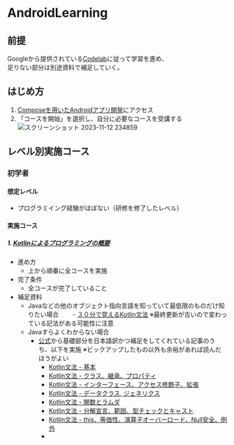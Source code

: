 # AndroidLearning
## 前提
Googleから提供されている[Codelab](https://developer.android.com/courses/android-basics-compose/course?authuser=1&hl=ja)に従って学習を進め、  
足りない部分は別途資料で補足していく。

## はじめ方
1. [Composeを用いたAndroidアプリ開発](https://developer.android.com/courses/android-basics-compose/course?authuser=1&hl=ja)にアクセス
2. 「コースを開始」を選択し、自分に必要なコースを受講する
![スクリーンショット 2023-11-12 234859](https://github.com/nyanc0/AndroidLearning/assets/38107667/b1d84f49-7c6d-413a-ba70-50a36340dff4)

## レベル別実施コース
### 初学者
#### 想定レベル
- プログラミイング経験がほぼない（研修を修了したレベル）

#### 実施コース
##### 1. [Kotlinによるプログラミングの概要](https://developer.android.com/courses/pathways/android-basics-compose-unit-1-pathway-1?hl=ja&authuser=1#codelab-https://developer.android.com/codelabs/basic-android-kotlin-compose-functions)
- 進め方
  - 上から順番に全コースを実施
- 完了条件
  - 全コースが完了していること
- 補足資料
  - Javaなどの他のオブジェクト指向言語を知っていて最低限のものだけ知りたい場合
  　　- [３０分で覚えるKotlin文法](https://qiita.com/k5n/items/cc0377b75d8537ef8a85) ※最終更新が古いので変わっている記法がある可能性に注意
  - Javaすらよくわからない場合
      - [公式](https://kotlinlang.org/docs/home.html)から基礎部分を日本語訳かつ補足をしてくれている記事のうち、以下を実施 ※ピックアップしたもの以外も余裕があれば読んだほうがよい
          - [Kotlin文法 - 基本](https://qiita.com/k5n/items/acfaff8b56faf57971f7)
          - [Kotlin文法 - クラス、継承、プロパティ](https://qiita.com/k5n/items/35e76d79ee9de4effb89)
          - [Kotlin文法 - インターフェース、アクセス修飾子、拡張](https://qiita.com/k5n/items/98332a406ddb9170217c)
          - [Kotlin文法 - データクラス, ジェネリクス](https://qiita.com/k5n/items/18adb5c3503a54e96c22)
          - [Kotlin文法 - 関数とラムダ](https://qiita.com/k5n/items/964d765767a65cc3de5b#%E6%AC%A1%E3%81%AE%E7%AB%A0%E3%81%B8)
          - [Kotlin文法 - 分解宣言、範囲、型チェックとキャスト](https://qiita.com/k5n/items/c8bf7a507b64f20eebd0)
          - [Kotlin文法 - this、等価性、演算子オーバーロード、Null安全、例外](https://qiita.com/k5n/items/6fe586bf2e5530684681)
          - 

